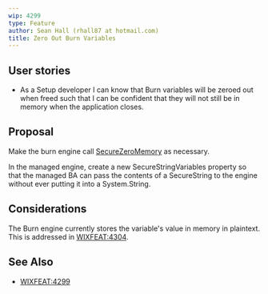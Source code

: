 ```yaml
---
wip: 4299
type: Feature
author: Sean Hall (rhall87 at hotmail.com)
title: Zero Out Burn Variables
---
```


## User stories

* As a Setup developer I can know that Burn variables will be zeroed out when freed such that I can be confident that they will not still be in memory when the application closes.


## Proposal

Make the burn engine call [SecureZeroMemory](http://msdn.microsoft.com/en-us/library/aa366877(VS.85).aspx) as necessary.

In the managed engine, create a new SecureStringVariables property so that the managed BA can pass the contents of a SecureString to the engine without ever putting it into a System.String.


## Considerations

The Burn engine currently stores the variable's value in memory in plaintext.  This is addressed in [WIXFEAT:4304](http://wixtoolset.org/issues/4304/).


## See Also

* [WIXFEAT:4299](http://wixtoolset.org/issues/4299/)